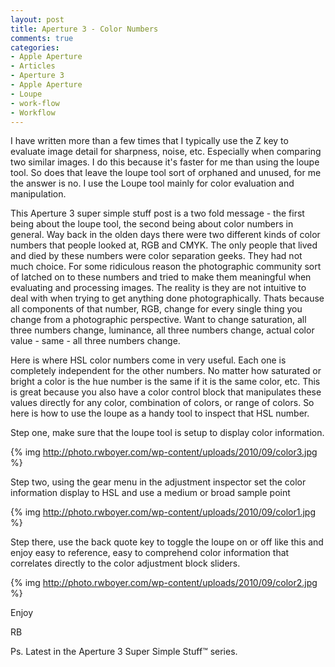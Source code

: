 ```yaml
---
layout: post
title: Aperture 3 - Color Numbers
comments: true
categories:
- Apple Aperture
- Articles
- Aperture 3
- Apple Aperture
- Loupe
- work-flow
- Workflow
---
```

I have written more than a few times that I typically use the Z key to evaluate image detail for sharpness, noise, etc. Especially when comparing two similar images. I do this because it's faster for me than using the loupe tool. So does that leave the loupe tool sort of orphaned and unused, for me the answer is no. I use the Loupe tool mainly for color evaluation and manipulation.

This Aperture 3 super simple stuff post is a two fold message - the first being about the loupe tool, the second being about color numbers in general. Way back in the olden days there were two different kinds of color numbers that people looked at, RGB and CMYK. The only people that lived and died by these numbers were color separation geeks. They had not much choice. For some ridiculous reason the photographic community sort of latched on to these numbers and tried to make them meaningful when evaluating and processing images. The reality is they are not intuitive to deal with when trying to get anything done photographically. Thats because all components of that number, RGB, change for every single thing you change from a photographic perspective. Want to change saturation, all three numbers change, luminance, all three numbers change, actual color value - same - all three numbers change.

Here is where HSL color numbers come in very useful. Each one is completely independent for the other numbers. No matter how saturated or bright a color is the hue number is the same if it is the same color, etc. This is great because you also have a color control block that manipulates these values directly for any color, combination of colors, or range of colors. So here is how to use the loupe as a handy tool to inspect that HSL number.

Step one, make sure that the loupe tool is setup to display color information.

{% img http://photo.rwboyer.com/wp-content/uploads/2010/09/color3.jpg %}

Step two, using the gear menu in the adjustment inspector set the color information display to HSL and use a medium or broad sample point

{% img http://photo.rwboyer.com/wp-content/uploads/2010/09/color1.jpg %}

Step there, use the back quote key to toggle the loupe on or off like this and enjoy easy to reference, easy to comprehend color information that correlates directly to the color adjustment block sliders.

{% img http://photo.rwboyer.com/wp-content/uploads/2010/09/color2.jpg %}

Enjoy

RB

Ps. Latest in the Aperture 3 Super Simple Stuff™ series.